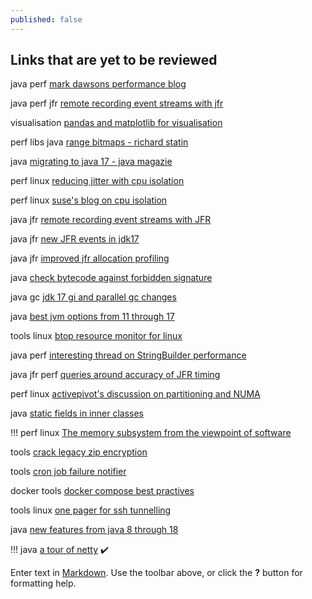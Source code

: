 ```yaml
---
published: false
---
```

## Links that are yet to be reviewed

java perf [mark dawsons performance blog](https://www.jabperf.com/about/)

java perf jfr [remote recording event streams with jfr](https://egahlin.github.io/2021/05/17/remote-recording-stream.html)

visualisation [pandas and matplotlib for visualisation](https://twitter.com/fleming_matt/status/1434868113103859716)

perf libs java [range bitmaps - richard statin](https://github.com/RoaringBitmap/RoaringBitmap/pul1/519)

java [migrating to java 17 - java magazie](https://blogs.oracle.com/javamagazine/migrate-to-java-17) 

perf linux [reducing jitter with cpu isolation](https://www.codeblueprint.co.uk/2020/05/03/reducing-jitter-on-linux-with-task-isolation.html)

perf linux [suse's blog on cpu isolation](www.suse.com/c/cpu-isolation-introduction-part-1/)

java jfr [remote recording  event streams with JFR](https://egahlin.github.io/2021/05/17/remote-recording-stream.html)

java jfr [new JFR events in  jdk17](https://twitter.com/ErikGahlin/status/1437810320517513217) 

java jfr [improved  jfr allocation  profiling](https://foojay.io/today/improved-jfr-allocation-profiling-in-jdk-16/) 

java [check bytecode against forbidden signature](https://github.com/policeman-tools/forbidden-apis/wiki)

java gc [jdk 17 gi and parallel  gc changes](https://tschatzl.github.io/2021/09/16/jdk17-g1-parallel-gc-changes.html)

java [best jvm options from 11 through 17](https://blogs.oracle.com/javamagazine/post/the-best-hotspot-jvm-options-and-switches-for-java-11-through-java-17)

tools linux [btop resource monitor for linux](https://twitter.com/lcheylus/status/1439848059790364676)

java perf [interesting thread on StringBuilder performance](https://twitter.com/tkowalcz/status/1433149067639525381)

java jfr perf [queries around accuracy of JFR timing](https://twitter.com/AndreiPangin/status/1442089482757414932)

perf linux [activepivot's discussion on partitioning and NUMA](https://www.activeviam.com/activepivot/5.10.0/docs/concepts/partitioning.html)

java [static fields in inner classes](https://twitter.com/sundararajan_a/status/1443044725083152389)

\!\!\! perf linux [The memory subsystem from the viewpoint of software](https://johnysswlab.com/the-memory-subsystem-from-the-viewpoint-of-software-how-memory-subsystem-affects-software-performance-2-3/)

tools [crack legacy zip encryption](https://github.com/kimci86/bkcrack)

tools [cron job failure notifier](https://cronitor.io/pricing)

docker tools [docker compose best practives](https://prod.releasehub.com/blog/6-docker-compose-best-practices-for-dev-and-prod)

tools linux [one pager for ssh tunnelling](https://goteleport.com/blog/ssh-tunneling-explained/)

java [new features from java 8 through 18](https://advancedweb.hu/a-categorized-list-of-all-java-and-jvm-features-since-jdk-8-to-18/)

\!\!\! java [a tour of netty](https://medium.com/geekculture/a-tour-of-netty-5020ecee5494) :heavy_check_mark:


Enter text in [Markdown](http://daringfireball.net/projects/markdown/). Use the toolbar above, or click the **?** button for formatting help.
